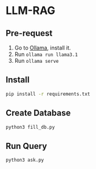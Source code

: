 # LLM-RAG

## Pre-request

1. Go to [Ollama](https://ollama.com/), install it.
2. Run `ollama run llama3.1`
3. Run `ollama serve`

## Install

```bash
pip install -r requirements.txt
```

## Create Database

```bash
python3 fill_db.py
```

## Run Query

```bash
python3 ask.py
```
